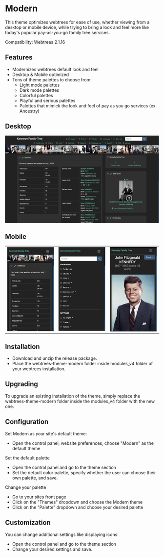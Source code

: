 
# Modern
This theme optimizes webtrees for ease of use, whether viewing from a desktop or mobile device, while trying to bring a look and feel more like today's popular pay-as-you-go family tree services.

Compatibility: Webtrees 2.1.16

## Features

* Modernizes webtrees default look and feel
* Desktop & Mobile optimized
* Tons of theme palettes to choose from:
    * Light mode palettes
    * Dark mode palettes
    * Colorful palettes
    * Playful and serious palettes
    * Palettes that mimick the look and feel of pay as you go services (ex. Ancestry)

<h2>Desktop</h2>
<img src="docs/darkly-desktop.png" alt="Darkly - Desktop" width="600px" >

<h2>Mobile</h2>
<table>
<tr>
<td><img src="docs/darkly-mobile.png" alt="Darkly - Mobile" width="200px" >
</td>
<td><img src="docs/darkly-mobile-menu.png" alt="Darkly - Menu" width="200px" >
</td>
<td><img src="docs/darkly-mobile-individual.png" alt="Darkly - Mobile - Individual" width="200px" >
</td>
</tr>
</table>

## Installation
* Download and unzip the release package.
* Place the webtrees-theme-modern folder inside modules_v4 folder of your webtrees installation.

## Upgrading
To upgrade an existing installation of the theme, simply replace the webtrees-theme-modern folder inside the modules_v4 folder with the new one.

## Configuration

Set Modern as your site's default theme:
* Open the control panel, website preferences, choose "Modern" as the default theme

Set the default palette
* Open the control panel and go to the theme section
* Set the default color palette, specify whether the user can choose their own palette, and save.

Change your palette
* Go to your sites front page
* Click on the "Themes" dropdown and choose the Modern theme
* Click on the "Palette" dropdown and choose your desired palette

## Customization

You can change additional settings like displaying icons:
* Open the control panel and go to the theme section
* Change your desired settings and save.